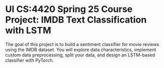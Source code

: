 # UI CS:4420 Spring 25 Course Project: IMDB Text Classification with LSTM
The goal of this project is to build a sentiment classifier for movie reviews using the
IMDB dataset. You will explore data characteristics, implement custom data preprocessing, split
your data, and design an LSTM-based classifier with PyTorch.